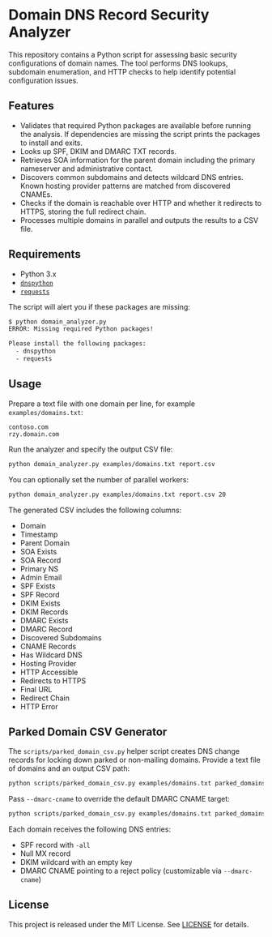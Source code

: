 # Domain DNS Record Security Analyzer

This repository contains a Python script for assessing basic security
configurations of domain names. The tool performs DNS lookups, subdomain
enumeration, and HTTP checks to help identify potential configuration issues.

## Features

- Validates that required Python packages are available before running the
  analysis. If dependencies are missing the script prints the packages to
  install and exits.
- Looks up SPF, DKIM and DMARC TXT records.
- Retrieves SOA information for the parent domain including the primary
  nameserver and administrative contact.
- Discovers common subdomains and detects wildcard DNS entries. Known
  hosting provider patterns are matched from discovered CNAMEs.
- Checks if the domain is reachable over HTTP and whether it redirects to
  HTTPS, storing the full redirect chain.
- Processes multiple domains in parallel and outputs the results to a CSV file.

## Requirements

- Python 3.x
- [`dnspython`](https://pypi.org/project/dnspython/)
- [`requests`](https://pypi.org/project/requests/)

The script will alert you if these packages are missing:

```bash
$ python domain_analyzer.py
ERROR: Missing required Python packages!

Please install the following packages:
  - dnspython
  - requests
```

## Usage

Prepare a text file with one domain per line, for example `examples/domains.txt`:

```text
contoso.com
rzy.domain.com
```

Run the analyzer and specify the output CSV file:

```bash
python domain_analyzer.py examples/domains.txt report.csv
```

You can optionally set the number of parallel workers:

```bash
python domain_analyzer.py examples/domains.txt report.csv 20
```

The generated CSV includes the following columns:

- Domain
- Timestamp
- Parent Domain
- SOA Exists
- SOA Record
- Primary NS
- Admin Email
- SPF Exists
- SPF Record
- DKIM Exists
- DKIM Records
- DMARC Exists
- DMARC Record
- Discovered Subdomains
- CNAME Records
- Has Wildcard DNS
- Hosting Provider
- HTTP Accessible
- Redirects to HTTPS
- Final URL
- Redirect Chain
- HTTP Error

## Parked Domain CSV Generator

The `scripts/parked_domain_csv.py` helper script creates DNS change records for
locking down parked or non-mailing domains. Provide a text file of domains and
an output CSV path:

```bash
python scripts/parked_domain_csv.py examples/domains.txt parked_domains.csv
```

Pass `--dmarc-cname` to override the default DMARC CNAME target:

```bash
python scripts/parked_domain_csv.py examples/domains.txt parked_domains.csv --dmarc-cname reject.dmarc.contoso.com.
```

Each domain receives the following DNS entries:

- SPF record with `-all`
- Null MX record
- DKIM wildcard with an empty key
- DMARC CNAME pointing to a reject policy (customizable via `--dmarc-cname`)

## License

This project is released under the MIT License. See [LICENSE](LICENSE) for details.
